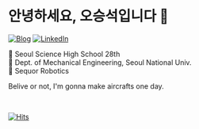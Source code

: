 # 안녕하세요, 오승석입니다 👋

[![Blog](https://img.shields.io/badge/Blog-222222?style=for-the-badge&logo=GitHub&logoColor=white)](https://www.oxcarxierra.com)
[![LinkedIn](https://img.shields.io/badge/LinkedIn-0A66C2?style=for-the-badge&logo=LinkedIn&logoColor=white&backgroundColor=white)](https://www.linkedin.com/in/oh-seungseok-370746242/)

🏫 Seoul Science High School 28th  
🏫 Dept. of Mechanical Engineering, Seoul National Univ.  
🤖 Sequor Robotics  

Belive or not, I'm gonna make aircrafts one day.

<!--
## Stacks 📚

<br />

![My Skills](https://skillicons.dev/icons?i=ts,js,py&theme=dark)

![My Skills](https://skillicons.dev/icons?i=react,next,materialui,django,mysql&theme=dark)

![My Skills](https://skillicons.dev/icons?i=figma,ai,xd,vscode&theme=dark)
-->

<br />

[![Hits](https://hits.seeyoufarm.com/api/count/incr/badge.svg?url=https%3A%2F%2Fgithub.com%2FOXcarXierra&count_bg=%23378DC0&title_bg=%23555555&icon=&icon_color=%23E7E7E7&title=hits&edge_flat=false)](https://hits.seeyoufarm.com)

<!-- <img src="https://img.shields.io/badge/typescript-F7DF1E?style=for-the-badge&logo=typescript&logoColor=black">
<img src="https://img.shields.io/badge/javascript-F7DF1E?style=for-the-badge&logo=javascript&logoColor=black">
<img src="https://img.shields.io/badge/dart-F7DF1E?style=for-the-badge&logo=dart&logoColor=black">
<img src="https://img.shields.io/badge/python-F7DF1E?style=for-the-badge&logo=python&logoColor=black"> -->
